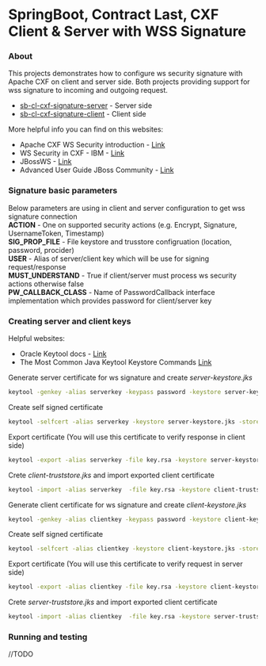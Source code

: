 # SpringBoot, Contract Last, CXF Client & Server with WSS Signature

### About

This projects demonstrates how to configure ws security signature with Apache CXF on client and server side. Both projects providing support
for wss signature to incoming and outgoing request.

* [sb-cl-cxf-signature-server](https://github.com/dalgim/sb-cl-cxf-signature/tree/master/sb-cl-cxf-wss-signature-server) - Server side
* [sb-cl-cxf-signature-client](https://github.com/dalgim/sb-cl-cxf-signature/tree/master/sb-cl-cxf-wss-signature-client) - Client side

More helpful info you can find on this websites:
* Apache CXF WS Security introduction - [Link](http://cxf.apache.org/docs/ws-security.html)
* WS Security in CXF - IBM - [Link](https://www.ibm.com/developerworks/library/j-jws13/)
* JBossWS - [Link](https://developer.jboss.org/wiki/Jbossws-stackcxfUserGuide#jive_content_id_WSSecurity)
* Advanced User Guide JBoss Community - [Link](https://docs.jboss.org/author/display/JBWS/Advanced+User+Guide)


### Signature basic parameters
Below parameters are using in client and server configuration to get wss signature connection
<br/><b>ACTION</b> - One on supported security actions (e.g. Encrypt, Signature, UsernameToken, Timestamp)
<br/><b>SIG_PROP_FILE</b> - File keystore and trusstore configruation (location, password, procider)
<br/><b>USER</b> - Alias of server/client key which will be use for signing request/response
<br/><b>MUST_UNDERSTAND</b> - True if client/server must process ws security actions otherwise false
<br/><b>PW_CALLBACK_CLASS</b> - Name of PasswordCallback interface implementation which provides password for client/server key 

### Creating server and client keys

Helpful websites:
* Oracle Keytool docs - [Link](http://docs.oracle.com/javase/6/docs/technotes/tools/solaris/keytool.html)
* The Most Common Java Keytool Keystore Commands
[Link](https://www.sslshopper.com/article-most-common-java-keytool-keystore-commands.html) 

Generate server certificate for ws signature and create _server-keystore.jks_
```sh
keytool -genkey -alias serverkey -keypass password -keystore server-keystore.jks -storepass password
```
Create self signed certificate
```sh
keytool -selfcert -alias serverkey -keystore server-keystore.jks -storepass password -keypass password
```
Export certificate (You will use this certificate to verify response in client side)
```sh
keytool -export -alias serverkey -file key.rsa -keystore server-keystore.jks -storepass password
```
Crete _client-truststore.jks_ and import exported client certificate
```sh
keytool -import -alias serverkey  -file key.rsa -keystore client-truststore.jks -storepass password
```
Generate client certificate for ws signature and create _client-keystore.jks_
```sh
keytool -genkey -alias clientkey -keypass password -keystore client-keystore.jks -storepass password
```
Create self signed certificate
```sh
keytool -selfcert -alias clientkey -keystore client-keystore.jks -storepass password -keypass password
```
Export certificate (You will use this certificate to verify request in server side)
```sh
keytool -export -alias clientkey -file key.rsa -keystore client-keystore.jks -storepass password
```
Crete _server-truststore.jks_ and import exported client certificate
```sh
keytool -import -alias clientkey  -file key.rsa -keystore server-truststore.jks -storepass password
```

### Running and testing

//TODO